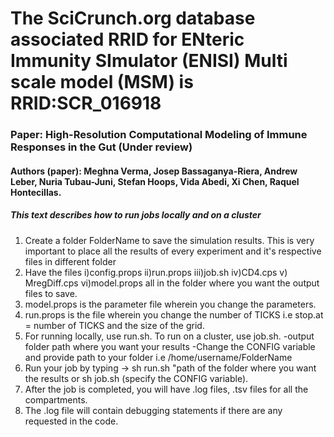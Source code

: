 # The SciCrunch.org database associated RRID for ENteric Immunity SImulator (ENISI) Multi scale model (MSM) is RRID:SCR_016918 
### Paper: High-Resolution Computational Modeling of Immune Responses in the Gut (Under review)
#### Authors (paper): Meghna Verma, Josep Bassaganya-Riera, Andrew Leber, Nuria Tubau-Juni, Stefan Hoops, Vida Abedi, Xi Chen, Raquel Hontecillas. 

##### This text describes how to run jobs locally and on a cluster

1. Create a folder FolderName to save the simulation results. This is very important to place all the results of every experiment and it's respective files in different folder
2. Have the files 
	i)config.props
	ii)run.props
	iii)job.sh
	iv)CD4.cps
	v) MregDiff.cps
	vi)model.props all in the folder where you want the output files to save.
3. model.props is the parameter file wherein you change the parameters. 
4. run.props is the file wherein you change the number of TICKS i.e stop.at = number of TICKS and the size of the grid. 
5. For running locally, use run.sh.
   To run on a cluster, use job.sh.
	-output folder path where you want your results
	-Change the CONFIG variable and provide path to your folder i.e /home/username/FolderName
6. Run your job by typing -> sh run.sh "path of the folder where you want the results or sh job.sh (specify the CONFIG variable).
7. After the job is completed, you will have .log files, .tsv files for all the compartments.
8. The .log file will contain debugging statements if there are any requested in the code.
